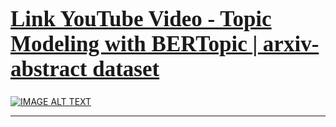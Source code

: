 <a href="https://www.youtube.com/watch?v=fl0ow-nD8FM&list=PLxqBkZuBynVQEvXfJpq3smfuKq3AiNW-N&index=20"><h1 style="font-size:250%; font-family:cursive; color:#ff6666;"><b>Link YouTube Video - Topic Modeling with BERTopic | arxiv-abstract dataset</b></h1></a>

[![IMAGE ALT TEXT](https://imgur.com/fw4vghk.png)](https://www.youtube.com/watch?v=fl0ow-nD8FM&list=PLxqBkZuBynVQEvXfJpq3smfuKq3AiNW-N&index=20)

---

